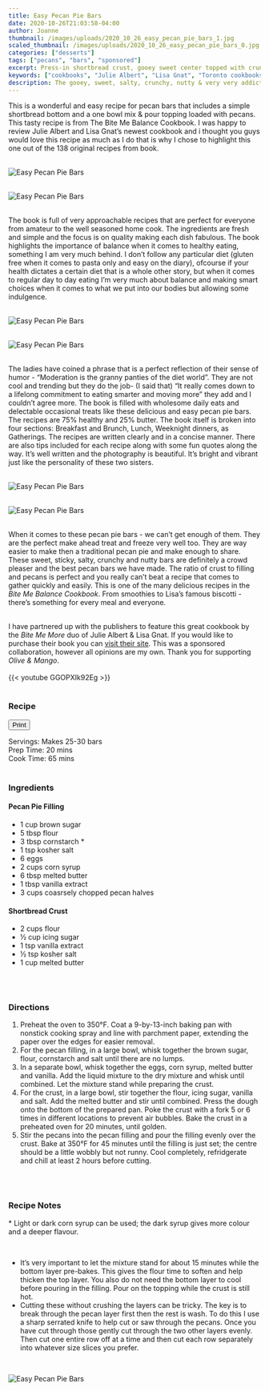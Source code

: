 ```yaml
---
title: Easy Pecan Pie Bars
date: 2020-10-26T21:03:58-04:00
author: Joanne
thumbnail: /images/uploads/2020_10_26_easy_pecan_pie_bars_1.jpg
scaled_thumbnail: /images/uploads/2020_10_26_easy_pecan_pie_bars_0.jpg
categories: ["desserts"]
tags: ["pecans", "bars", "sponsored"]
excerpt: Press-in shortbread crust, gooey sweet center topped with crunchy caramelized pecans 
keywords: ["cookbooks", "Julie Albert", "Lisa Gnat", "Toronto cookbooks"]
description: The gooey, sweet, salty, crunchy, nutty & very very addictive
---
```

<span class="blog-text">

This is a wonderful and easy recipe for pecan bars that includes a simple shortbread bottom and a one bowl mix & pour topping loaded with pecans. This tasty recipe is from The Bite Me Balance Cookbook. I was happy to review Julie Albert and Lisa Gnat’s newest cookbook and i thought you guys would love this recipe as much as I do that is why I chose to highlight this one out of the 138 original recipes from book. 
</br>
</br>

![Easy Pecan Pie Bars](/images/uploads/2020_10_26_easy_pecan_pie_bars_2.jpg)
</br>
</br>

![Easy Pecan Pie Bars](/images/uploads/2020_10_26_easy_pecan_pie_bars_3.jpg)
</br>
</br>

The book is full of very approachable recipes that are perfect for everyone from amateur to the well seasoned home cook. The ingredients are fresh and simple and the focus is on quality making each dish fabulous. The book highlights the importance of balance when it comes to healthy eating, something I am very much behind. I don’t follow any particular diet (gluten free when it comes to pasta only and easy on the diary), ofcourse if your health dictates a certain diet that is a whole other story,  but when it comes to regular day to day eating I’m very much about balance and making smart choices when it comes to what we put into our bodies but allowing some indulgence. 
</br>
</br>

![Easy Pecan Pie Bars](/images/uploads/2020_10_26_easy_pecan_pie_bars_4.jpg)
</br>
</br>

![Easy Pecan Pie Bars](/images/uploads/2020_10_26_easy_pecan_pie_bars_5.jpg)
</br>
</br>

The ladies have coined a phrase that is a perfect reflection of their sense of humor - “Moderation is the granny panties of the diet world”.  They are not cool and trending but they do the job- (I said that) “It really comes down to a lifelong commitment to eating smarter and moving more” they add  and I couldn’t agree more. The book is filled with wholesome daily eats and delectable occasional treats like these delicious and easy pecan pie bars. The recipes are 75% healthy and 25% butter.  The book itself is broken into four sections: Breakfast and Brunch, Lunch, Weeknight dinners, as Gatherings. The recipes are written clearly and in a concise manner. There are also tips included for each recipe along with some fun quotes along the way.  It’s well written and the photography is beautiful. It’s bright and vibrant just like the personality of these two sisters. 
</br>
</br>

![Easy Pecan Pie Bars](/images/uploads/2020_10_26_easy_pecan_pie_bars_6.jpg)
</br>
</br>

![Easy Pecan Pie Bars](/images/uploads/2020_10_26_easy_pecan_pie_bars_7.jpg)
</br>
</br>

When it comes to these pecan pie bars - we can’t get enough of them.  They are the perfect make ahead treat and freeze very well too.  They are way easier to make then a traditional pecan pie and make enough to share.  These sweet, sticky, salty, crunchy and nutty bars are definitely a crowd pleaser and the best pecan bars we have made. The ratio of crust to filling and pecans is perfect and you really can’t beat a recipe that comes to gather quickly and easily.  This is one of the many delicious recipes in the _Bite Me Balance Cookbook_. From smoothies to Lisa’s famous biscotti - there’s something for every meal and everyone. 
</br>
</br>

I have partnered up with the publishers to feature this great cookbook by the _Bite Me More_ duo of Julie Albert &amp; Lisa Gnat. If you would like to purchase their book you can <span class="highlight"><a rel="nofollow" href="https://www.bitememore.com/the-bite-me-balance-cookbook">visit their site</a></span>. This was a sponsored collaboration, however all opinions are my own. Thank you for supporting _Olive & Mango_.
</br>
</br>
{{< youtube GGOPXIk92Eg >}}
</br>
</br>
</span>

### Recipe
<div print_button><form>
<input type="button" value="Print" class="btn__print" onClick="window.print()">
</form></div>

<div>Servings: <span itemprop="recipeYield">Makes 25-30 bars</div>
<div>Prep Time: <meta itemprop="prepTime" content="PT20M">20 mins</div>
<div>Cook Time: <meta itemprop="cookTime" content="PT65M">65 mins</div>
</br>

### Ingredients
#### Pecan Pie Filling

* <span itemprop="recipeIngredient">1 cup brown sugar</span>
* <span itemprop="recipeIngredient">5 tbsp flour</span>
* <span itemprop="recipeIngredient">3 tbsp cornstarch &ast;</span>
* <span itemprop="recipeIngredient">1 tsp kosher salt</span>
* <span itemprop="recipeIngredient">6 eggs</span>
* <span itemprop="recipeIngredient">2 cups corn syrup</span>
* <span itemprop="recipeIngredient">6 tbsp melted butter</span>
* <span itemprop="recipeIngredient">1 tbsp vanilla extract</span>
* <span itemprop="recipeIngredient">3 cups coasrsely chopped pecan halves</span>

#### Shortbread Crust

* <span itemprop="recipeIngredient">2 cups flour</span>
* <span itemprop="recipeIngredient">&frac12; cup icing sugar</span>
* <span itemprop="recipeIngredient">1 tsp vanilla extract</span>
* <span itemprop="recipeIngredient">&frac12; tsp kosher salt</span>
* <span itemprop="recipeIngredient">1 cup melted butter</span>
</br>
</br>

### Directions

1. Preheat the oven to 350°F. Coat a 9-by-13-inch baking pan with nonstick cooking spray and line with parchment paper, extending the paper over the edges for easier removal.
2. For the pecan filling, in a large bowl, whisk together the brown sugar, flour, cornstarch and salt until there are no lumps.
3. In a separate bowl, whisk together the eggs, corn syrup, melted butter and vanilla. Add the liquid mixture to the dry mixture and whisk until combined. Let the mixture stand while preparing the crust.
4. For the crust, in a large bowl, stir together the flour, icing sugar, vanilla and salt. Add the melted butter and stir until combined. Press the dough onto the bottom of the prepared pan. Poke the crust with a fork 5 or 6 times in different locations to prevent air bubbles. Bake the crust in a preheated oven for 20 minutes, until golden.
5. Stir the pecans into the pecan filling and pour the filling evenly over the crust. Bake at 350°F for 45 minutes until the filling is just set; the centre should be a little wobbly but not runny. Cool completely, refridgerate and chill at least 2 hours before cutting.
</br>
</br>

### Recipe Notes

&ast; Light or dark corn syrup can be used; the dark syrup gives more colour and a deeper flavour.  

</br>

* It’s very important to let the mixture stand for about 15 minutes while the bottom layer pre-bakes. This gives the flour time to soften and help thicken the top layer. You also do not need the bottom layer to cool before pouring in the filling. Pour on the topping while the crust is still hot.
* Cutting these without crushing the layers can be tricky.  The key is to break through the pecan layer first then the rest is wash. To do this I use a sharp serrated knife to help cut or saw through the pecans. Once you have cut through those gently cut through the two other layers evenly. Then cut one entire row off at a time and then cut each row separately into whatever size slices you prefer.

</br>

![Easy Pecan Pie Bars](/images/uploads/2020_10_26_easy_pecan_pie_bars_8.jpg)